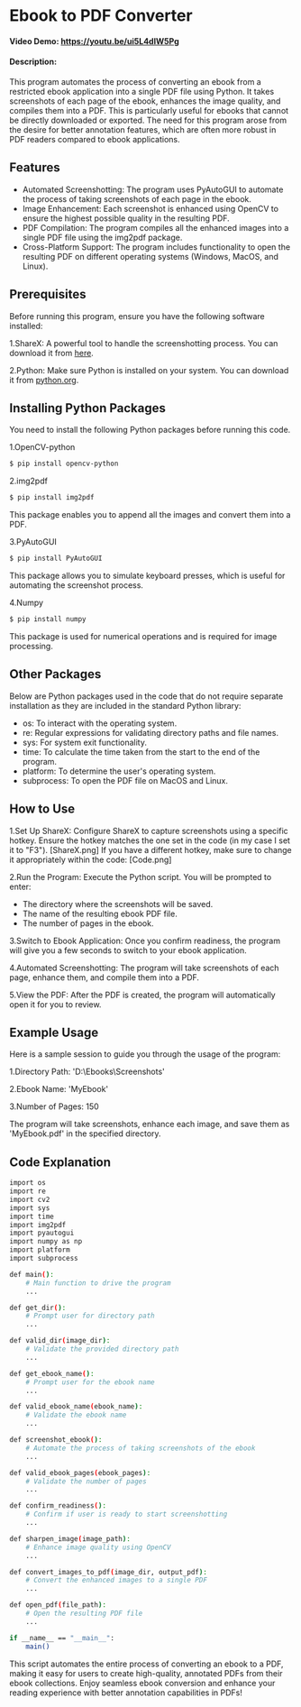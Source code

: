 # Ebook to PDF Converter
#### Video Demo: <https://youtu.be/ui5L4dlW5Pg>
#### Description:
This program automates the process of converting an ebook from a restricted ebook application into a single PDF file using Python. It takes screenshots of each page of the ebook, enhances the image quality, and compiles them into a PDF. This is particularly useful for ebooks that cannot be directly downloaded or exported. The need for this program arose from the desire for better annotation features, which are often more robust in PDF readers compared to ebook applications.

## Features
- Automated Screenshotting: The program uses PyAutoGUI to automate the process of taking screenshots of each page in the ebook.
- Image Enhancement: Each screenshot is enhanced using OpenCV to ensure the highest possible quality in the resulting PDF.
- PDF Compilation: The program compiles all the enhanced images into a single PDF file using the img2pdf package.
- Cross-Platform Support: The program includes functionality to open the resulting PDF on different operating systems (Windows, MacOS, and Linux).

## Prerequisites
Before running this program, ensure you have the following software installed:

1.ShareX: A powerful tool to handle the screenshotting process. You can download it from [here](https://getsharex.com/).

2.Python: Make sure Python is installed on your system. You can download it from [python.org](https://www.python.org/downloads/).

## Installing Python Packages
You need to install the following Python packages before running this code.

1.OpenCV-python

```bash
$ pip install opencv-python
```

2.img2pdf

```bash
$ pip install img2pdf
```
This package enables you to append all the images and convert them into a PDF.

3.PyAutoGUI

```bash
$ pip install PyAutoGUI
```
This package allows you to simulate keyboard presses, which is useful for automating the screenshot process.

4.Numpy

```bash
$ pip install numpy
```
This package is used for numerical operations and is required for image processing.

## Other Packages
Below are Python packages used in the code that do not require separate installation as they are included in the standard Python library:

- os: To interact with the operating system.
- re: Regular expressions for validating directory paths and file names.
- sys: For system exit functionality.
- time: To calculate the time taken from the start to the end of the program.
- platform: To determine the user's operating system.
- subprocess: To open the PDF file on MacOS and Linux.

## How to Use
1.Set Up ShareX: Configure ShareX to capture screenshots using a specific hotkey. Ensure the hotkey matches the one set in the code (in my case I set it to "F3").
[ShareX.png]
If you have a different hotkey, make sure to change it appropriately within the code:
[Code.png]

2.Run the Program: Execute the Python script. You will be prompted to enter:

- The directory where the screenshots will be saved.
- The name of the resulting ebook PDF file.
- The number of pages in the ebook.

3.Switch to Ebook Application: Once you confirm readiness, the program will give you a few seconds to switch to your ebook application.

4.Automated Screenshotting: The program will take screenshots of each page, enhance them, and compile them into a PDF.

5.View the PDF: After the PDF is created, the program will automatically open it for you to review.

## Example Usage
Here is a sample session to guide you through the usage of the program:

1.Directory Path: 'D:\Ebooks\Screenshots'

2.Ebook Name: 'MyEbook'

3.Number of Pages: 150

The program will take screenshots, enhance each image, and save them as 'MyEbook.pdf' in the specified directory.

## Code Explanation

```bash
import os
import re
import cv2
import sys
import time
import img2pdf
import pyautogui
import numpy as np
import platform
import subprocess

def main():
    # Main function to drive the program
    ...

def get_dir():
    # Prompt user for directory path
    ...

def valid_dir(image_dir):
    # Validate the provided directory path
    ...

def get_ebook_name():
    # Prompt user for the ebook name
    ...

def valid_ebook_name(ebook_name):
    # Validate the ebook name
    ...

def screenshot_ebook():
    # Automate the process of taking screenshots of the ebook
    ...

def valid_ebook_pages(ebook_pages):
    # Validate the number of pages
    ...

def confirm_readiness():
    # Confirm if user is ready to start screenshotting
    ...

def sharpen_image(image_path):
    # Enhance image quality using OpenCV
    ...

def convert_images_to_pdf(image_dir, output_pdf):
    # Convert the enhanced images to a single PDF
    ...

def open_pdf(file_path):
    # Open the resulting PDF file
    ...

if __name__ == "__main__":
    main()
```


This script automates the entire process of converting an ebook to a PDF, making it easy for users to create high-quality, annotated PDFs from their ebook collections. Enjoy seamless ebook conversion and enhance your reading experience with better annotation capabilities in PDFs!